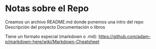 # Notas sobre el Repo

Creamos un archivo README.md donde ponemos una intro del repo
Descripción del proyecto
Documentación 
o libros

Tiene un formato especial (markdown o .md):
https://github.com/adam-p/markdown-here/wiki/Markdown-Cheatsheet

